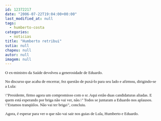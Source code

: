 ```yaml
---
id: 12372217
date: "2006-07-22T19:04:00+00:00"
last_modified_at: null
tags:
  - humberto-costa
categories:
  - noticias
title: "Humberto retribui"
sutia: null
chapeu: null
autor: null
imagem: null
---
```

<p><FONT size=2></p>
<p><P><FONT face=Verdana>O ex-ministro da Saúde devolveu a generosidade de Eduardo. </FONT></P></p>
<p><P><FONT face=Verdana>No discurso que acaba de encerrar, fez questão de puxá-lo para seu lado e afirmou, dirigindo-se a Lula:</FONT></P></p>
<p><P><FONT face=Verdana>\"Presidente, firmo agora um compromisso com o sr. Aqui estão duas candidaturas aliadas. E quem está esperando por briga não vai ver, não.\" Todos se juntaram a Eduardo nos aplausos. \"Estamos tranqüilos. Não vai ter briga\", concluiu.</FONT></P></p>
<p><P><FONT face=Verdana>Agora, é esperar para ver o que não vai sair nos guias de Lula, Humberto e Eduardo.</FONT></P></FONT> </p>
